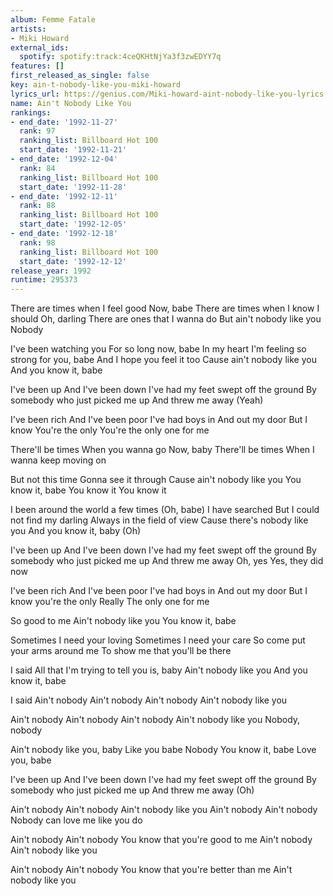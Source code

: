 ```yaml
---
album: Femme Fatale
artists:
- Miki Howard
external_ids:
  spotify: spotify:track:4ceQKHtNjYa3f3zwEDYY7q
features: []
first_released_as_single: false
key: ain-t-nobody-like-you-miki-howard
lyrics_url: https://genius.com/Miki-howard-aint-nobody-like-you-lyrics
name: Ain't Nobody Like You
rankings:
- end_date: '1992-11-27'
  rank: 97
  ranking_list: Billboard Hot 100
  start_date: '1992-11-21'
- end_date: '1992-12-04'
  rank: 84
  ranking_list: Billboard Hot 100
  start_date: '1992-11-28'
- end_date: '1992-12-11'
  rank: 88
  ranking_list: Billboard Hot 100
  start_date: '1992-12-05'
- end_date: '1992-12-18'
  rank: 98
  ranking_list: Billboard Hot 100
  start_date: '1992-12-12'
release_year: 1992
runtime: 295373
---
```

There are times when I feel good
Now, babe
There are times when I know I should
Oh, darling
There are ones that I wanna do
But ain't nobody like you
Nobody

I've been watching you
For so long now, babe
In my heart
I'm feeling so strong for you, babe
And I hope you feel it too
Cause ain't nobody like you
And you know it, babe


I've been up
And I've been down
I've had my feet swept off the ground
By somebody who just picked me up
And threw me away
(Yeah)

I've been rich
And I've been poor
I've had boys in
And out my door
But I know
You're the only
You're the only one for me


There'll be times
When you wanna go
Now, baby
There'll be times
When I wanna keep moving on

But not this time
Gonna see it through
Cause ain't nobody like you
You know it, babe
You know it
You know it

I been around the world a few times
(Oh, babe)
I have searched
But I could not find my darling
Always in the field of view
Cause there's nobody like you
And you know it, baby
(Oh)


I've been up
And I've been down
I've had my feet swept off the ground
By somebody who just picked me up
And threw me away
Oh, yes
Yes, they did now

I've been rich
And I've been poor
I've had boys in
And out my door
But I know you're the only
Really
The only one for me

So good to me
Ain't nobody like you
You know it, babe

Sometimes I need your loving
Sometimes I need your care
So come put your arms around me
To show me that you'll be there

I said
All that I'm trying to tell you is, baby
Ain't nobody like you
And you know it, babe

I said
Ain't nobody
Ain't nobody
Ain't nobody
Ain't nobody like you

Ain't nobody
Ain't nobody
Ain't nobody
Ain't nobody like you
Nobody, nobody

Ain't nobody like you, baby
Like you babe
Nobody
You know it, babe
Love you, babe

I've been up
And I've been down
I've had my feet swept off the ground
By somebody who just picked me up
And threw me away
(Oh)

Ain't nobody
Ain't nobody
Ain't nobody like you
Ain't nobody
Ain't nobody
Nobody can love me like you do

Ain't nobody
Ain't nobody
You know that you're good to me
Ain't nobody
Ain't nobody like you

Ain't nobody
Ain't nobody
You know that you're better than me
Ain't nobody like you

